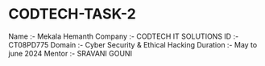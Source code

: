 # CODTECH-TASK-2

Name :- Mekala Hemanth
Company :- CODTECH IT SOLUTIONS 
ID :- CT08PD775 Domain :- Cyber Security & Ethical Hacking
Duration :- May to june 2024 
Mentor :- SRAVANI GOUNI

